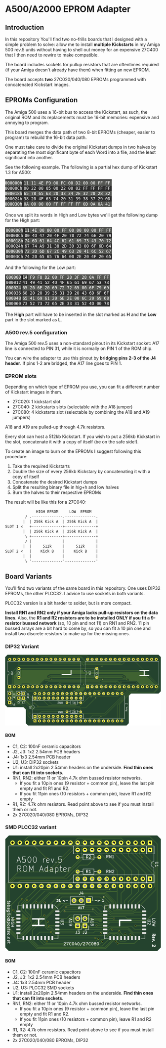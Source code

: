 # A500/A2000 EPROM Adapter

## Introduction

In this repository You'll find two no-frills boards that I designed with a simple problem to solve: allow me to install **multiple Kickstarts** in my Amiga 500 rev.5 units without having to shell out money for an expensive 27C400 that I then need to rewire to make compatible.

The board includes sockets for pullup resistors that are oftentimes required (if your Amiga doesn't already have them) when fitting an new EPROM.

The board accepts **two** 27C020/040/080 EPROMs programmed with concatenated Kickstart images.

## EPROMs Configuration

The Amiga 500 uses a 16-bit bus to access the Kickstart, as such, the original ROM and its replacements must be 16-bit memories: expensive and annoying to program.

This board merges the data path of two 8-bit EPROMs (cheaper, easier to program) to rebuild the 16-bit data path.

One must take care to divide the original Kickstart dumps in two halves by separating the most significant byte of each Word into a file, and the least significant into another.

See the following example. The following is a partial hex dump of Kickstart 1.3 for A500:

![A500 kickstart dump](pics/hd_fullkick.png)

Once we split its words in High and Low bytes we'll get the following dump for the High part:

![A500 kickstart hi dump](pics/hd_hikick.png)

And the following for the Low part:

![A500 kickstart lo dump](pics/hd_lokick.png)

The **High** part will have to be inserted in the slot marked as **H** and the **Low** part in the slot marked as **L**.

### A500 rev.5 configuration

The Amiga 500 rev.5 uses a non-standard pinout in its Kickstart socket: A17 line is connected to PIN 31, while it is normally on PIN 1 of the ROM chip.

You can wire the adapter to use this pinout by **bridging pins 2-3 of the J4 header**. If pins 1-2 are bridged, the A17 line goes to PIN 1.

### EPROM slots

Depending on which type of EPROM you use, you can fit a different number of Kickstart images in them.

- 27C020: 1 kickstart slot
- 27C040: 2 kickstarts slots (selectable with the A18 jumper)
- 27C080: 4 kickstarts slot (selectable by combining the A18 and A19 jumpers)

A18 and A19 are pulled-up through 4.7k resistors.

Every slot can host a 512kb Kickstart. If you wish to put a 256kb Kickstart in the slot, concatenate it with a copy of itself (be on the safe side!).

To create an image to burn on the EPROMs I suggest following this procedure:

1. Take the required Kickstarts
2. Double the size of every 256kb Kickstary by concatenating it with a copy of itself
3. Concatenate the desired Kickstart dumps
4. Split the resulting binary file in hig+h and low halves
5. Burn the halves to their respective EPROMs

The result will be like this for a 27C040:

```text
              HIGH EPROM     LOW  EPROM
         / .--------------.--------------.
        |  | 256k Kick A  | 256k Kick A  |
SLOT 1 <   +--------------+--------------+
        |  | 256k Kick A  | 256k Kick A  |
         \ +--------------+--------------+
         / |              |              |
        |  |     512k     |     512k     |
SLOT 2 <   |    Kick B    |    Kick B    |
        |  |              |              |
         \ '--------------'--------------'
```

## Board Variants

You'll find two variants of the same board in this repository. One uses DIP32 EPROMs, the other PLCC32. I advice to use sockets in both variants.

PLCC32 version is a bit harder to solder, but is more compact.

**Install RN1 and RN2 only if your Amiga lacks pull-up resistors on the data lines**. Also, the **R1 and R2 resistors are to be installed ONLY if you fit a 9-resistor bussed network** (so, 10 pin and not 11) on RN1 and RN2. 11 pin bussed arrays are a bit hard to come by, so you can fit a 10 pin one and install two discrete resistors to make up for the missing ones.

### DIP32 Variant

![DIP32 rev.2 Adapter](pics/dip_rev2.png)

#### BOM

- C1, C2: 100nF ceramic capacitors
- J2, J3: 1x2 2.54mm PCB headers
- J4: 1x3 2.54mm PCB header
- U2, U3: DIP32 sockets
- U1: install 2x20pin 2.54mm headers on the underside. **Find thin ones that can fit into sockets**.
- RN1, RN2: either 11 or 10pin 4.7k ohm bussed resistor networks.
  - If you fit a 10pin ones (9 resistor + common pin), leave the last pin empty and fit R1 and R2.
  - If you fit 11pin ones (10 resistors + common pin), leave R1 and R2 empty
- R1, R2: 4.7k ohm resistors. Read point above to see if you must install them or not.
- 2x 27C020/040/080 EPROMs, DIP32

### SMD PLCC32 variant

![DIP32 rev.2 Adapter](pics/plcc_rev2.png)

#### BOM

- C1, C2: 100nF ceramic capacitors
- J2, J3: 1x2 2.54mm PCB headers
- J4: 1x3 2.54mm PCB header
- U2, U3: PLCC32 SMD sockets
- U1: install 2x20pin 2.54mm headers on the underside. **Find thin ones that can fit into sockets**.
- RN1, RN2: either 11 or 10pin 4.7k ohm bussed resistor networks.
  - If you fit a 10pin ones (9 resistor + common pin), leave the last pin empty and fit R1 and R2.
  - If you fit 11pin ones (10 resistors + common pin), leave R1 and R2 empty
- R1, R2: 4.7k ohm resistors. Read point above to see if you must install them or not.
- 2x 27C020/040/080 EPROMs, DIP32
